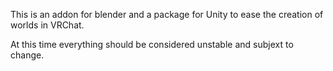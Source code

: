 This is an addon for blender and a package for Unity to ease the creation of worlds in VRChat.

At this time everything should be considered unstable and subjext to change.

